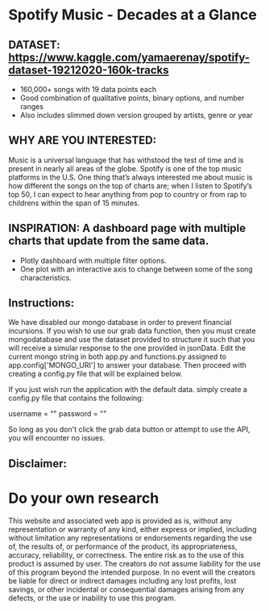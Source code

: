 # Spotify Music - Decades at a Glance

## DATASET: https://www.kaggle.com/yamaerenay/spotify-dataset-19212020-160k-tracks
*  	160,000+ songs with 19 data points each
*  	Good combination of qualitative points, binary options, and number ranges
*  	Also includes slimmed down version grouped by artists, genre or year
 
## WHY ARE YOU INTERESTED:

Music is a universal language that has withstood the test of time and is present in nearly all areas of the globe. Spotify is one of the top music platforms in the U.S. One thing that’s always interested me about music is how different the songs on the top of charts are; when I listen to Spotify’s top 50, I can expect to hear anything from pop to country or from rap to childrens within the span of 15 minutes.
 
## INSPIRATION: A dashboard page with multiple charts that update from the same data.
 
*  	Plotly dashboard with multiple filter options.
*  	One plot with an interactive axis to change between some of the song characteristics.
 
## Instructions:

We have disabled our mongo database in order to prevent financial incursions. If you wish to use our grab data function, then you must create mongodatabase and use the dataset provided to structure it such that you will receive a simular response to the one provided in jsonData. Edit the current mongo string in both app.py and functions.py assigned to app.config['MONGO_URI'] to answer your database. Then proceed with creating a config.py file that will be explained below.

If you just wish run the application with the default data. simply create a config.py file that contains the following:

username = ""
password = ""

So long as you don't click the grab data button or attempt to use the API, you will encounter no issues.

## Disclaimer:

# Do your own research

This website and associated web app is provided as is, without any representation or warranty of
any kind, either express or implied, including without limitation any representations or
endorsements regarding the use of, the results of, or performance of the product, its
appropriateness, accuracy, reliability, or correctness. The entire risk as to the use of this
product is assumed by user. The creators do not assume liability for the use of this program
beyond the intended purpose. In no event will the creators be liable for direct or indirect
damages including any lost profits, lost savings, or other incidental or consequential damages
arising from any defects, or the use or inability to use this program.

